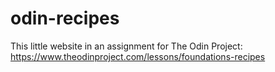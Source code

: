 # odin-recipes
This little website in an assignment for The Odin Project: https://www.theodinproject.com/lessons/foundations-recipes